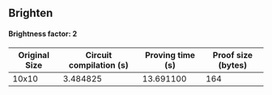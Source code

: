 ## Brighten
#### Brightness factor: 2
| Original Size | Circuit compilation (s) | Proving time (s) | Proof size (bytes) |
|---|---|---|---|
| 10x10 | 3.484825 | 13.691100 | 164 |
